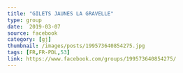 ```yaml
---
title: "GILETS JAUNES LA GRAVELLE"
type: group
date:  2019-03-07
source: facebook
category: [gj]
thumbnail: /images/posts/199573640854275.jpg
tags: [FR,FR-PDL,53]
link: https://www.facebook.com/groups/199573640854275/
---
```

